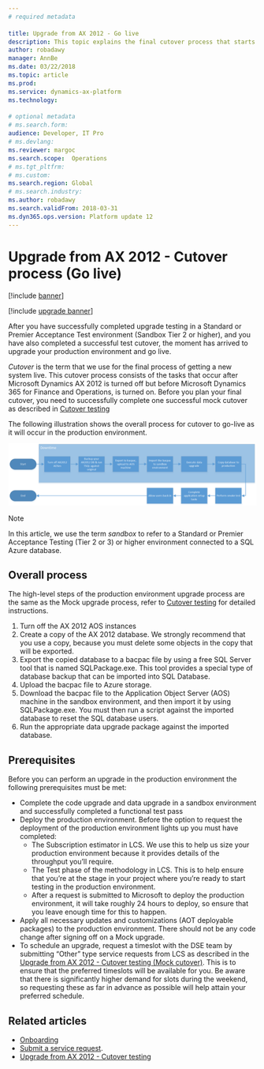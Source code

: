 ```yaml
---
# required metadata

title: Upgrade from AX 2012 - Go live
description: This topic explains the final cutover process that starts after you turn off AX 2012 and completes with Dynamics 365 for Finance and Operations running an upgraded version of your code and database.
author: robadawy
manager: AnnBe
ms.date: 03/22/2018
ms.topic: article
ms.prod: 
ms.service: dynamics-ax-platform
ms.technology: 

# optional metadata
# ms.search.form: 
audience: Developer, IT Pro
# ms.devlang: 
ms.reviewer: margoc
ms.search.scope:  Operations
# ms.tgt_pltfrm: 
# ms.custom: 
ms.search.region: Global
# ms.search.industry: 
ms.author: robadawy
ms.search.validFrom: 2018-03-31
ms.dyn365.ops.version: Platform update 12
---
```


# Upgrade from AX 2012 - Cutover process (Go live)

[!include [banner](../includes/banner.md)]

[!include [upgrade banner](../includes/upgrade-banner.md)]

After you have successfully completed upgrade testing in a Standard or Premier Acceptance Test environment (Sandbox Tier 2 or higher), and you have also completed a successful test cutover, the moment has arrived to upgrade your production environment and go live.

*Cutover* is the term that we use for the final process of getting a new system live. This cutover process consists of the tasks that occur after Microsoft Dynamics AX 2012 is turned off but before Microsoft Dynamics 365 for Finance and Operations, is turned on. Before you plan your final cutover, you need to successfully complete one successful mock cutover as described in [Cutover testing](./upgrade-cutover-testing.md)

The following illustration shows the overall process for cutover to go-live as it will occur in the production environment.

![Cutover process](./media/cutover_1.png)

> [!NOTE]
> In this article, we use the term *sandbox* to refer to a Standard or Premier Acceptance Testing (Tier 2 or 3) or higher environment connected to a SQL Azure database.

## Overall process

The high-level steps of the production environment upgrade process are the same as the Mock upgrade process, refer to [Cutover testing](./upgrade-cutover-testing.md) for detailed instructions.


1. Turn off the AX 2012 AOS instances
2. Create a copy of the AX 2012 database. We strongly recommend that you use a copy, because you must delete some objects in the copy that will be exported.
3. Export the copied database to a bacpac file by using a free SQL Server tool that is named SQLPackage.exe. This tool provides a special type of database backup that can be imported into SQL Database.
4. Upload the bacpac file to Azure storage.
5. Download the bacpac file to the Application Object Server (AOS) machine in the sandbox environment, and then import it by using SQLPackage.exe. You must then run a script against the imported database to reset the SQL database users.
6. Run the appropriate data upgrade package against the imported database.

## Prerequisites 
Before you can perform an upgrade in the production environment the following prerequisites must be met:
-	Complete the code upgrade and data upgrade in a sandbox environment and successfully completed a functional test pass
-	Deploy the production environment. Before the option to request the deployment of the production environment lights up you must have completed:
    - The Subscription estimator in LCS. We use this to help us size your production environment because it provides details of the throughput you’ll require.
    - The Test phase of the methodology in LCS. This is to help ensure that you’re at the stage in your project where you’re ready to start testing in the production environment.
    - After a request is submitted to Microsoft to deploy the production environment, it will take roughly 24 hours to deploy, so ensure that you leave enough time for this to happen.
-	Apply all necessary updates and customizations (AOT deployable packages) to the production environment. There should not be any code change after signing off on a Mock upgrade.
-	To schedule an upgrade, request a timeslot with the DSE team by submitting “Other” type service requests from LCS as described in the [Upgrade from AX 2012 - Cutover testing (Mock cutover)](./upgrade-cutover-testing.md). This is to ensure that the preferred timeslots will be available for you. Be aware that there is significantly higher demand for slots during the weekend, so requesting these as far in advance as possible will help attain your preferred schedule.

## Related articles
- [Onboarding](../../fin-and-ops/imp-lifecycle/onboard.md)
- [Submit a service request](../lifecycle-services/submit-request-dynamics-service-engineering-team.md).
- [Upgrade from AX 2012 - Cutover testing](./upgrade-cutover-testing.md)
